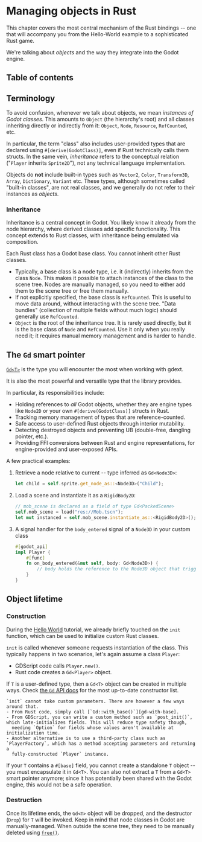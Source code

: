 <!--
  ~ This Source Code Form is subject to the terms of the Mozilla Public
  ~ License, v. 2.0. If a copy of the MPL was not distributed with this
  ~ file, You can obtain one at https://mozilla.org/MPL/2.0/.
-->

# Managing objects in Rust

This chapter covers the most central mechanism of the Rust bindings -- one that will accompany you from the Hello-World
example to a sophisticated Rust game.

We're talking about _objects_ and the way they integrate into the Godot engine.


## Table of contents
<!-- toc -->


## Terminology

To avoid confusion, whenever we talk about objects, we mean _instances of Godot classes_. This amounts to `Object` (the hierarchy's root)
and all classes inheriting directly or indirectly from it: `Object`, `Node`, `Resource`, `RefCounted`, etc.

In particular, the term "class" also includes user-provided types that are declared using `#[derive(GodotClass)]`,
even if Rust technically calls them structs. In the same vein, _inheritance_ refers to the conceptual relation
("`Player` inherits `Sprite2D`"), not any technical language implementation.

Objects do **not** include built-in types such as `Vector2`, `Color`, `Transform3D`, `Array`, `Dictionary`, `Variant` etc.
These types, although sometimes called "built-in classes", are not real classes, and we generally do not refer to their instances as _objects_.


### Inheritance

Inheritance is a central concept in Godot. You likely know it already from the node hierarchy, where derived classes add specific functionality.
This concept extends to Rust classes, with inheritance being emulated via composition.

Each Rust class has a Godot base class. You cannot inherit other Rust classes.

- Typically, a base class is a node type, i.e. it (indirectly) inherits from the class `Node`. This makes it possible to attach instances
  of the class to the scene tree. Nodes are manually managed, so you need to either add them to the scene tree or free them manually.
- If not explicitly specified, the base class is `RefCounted`. This is useful to move data around, without interacting with the scene tree.
  "Data bundles" (collection of multiple fields without much logic) should generally use `RefCounted`.
- `Object` is the root of the inheritance tree. It is rarely used directly, but it is the base class of `Node` and `RefCounted`.
  Use it only when you really need it; it requires manual memory management and is harder to handle.


## The `Gd` smart pointer

[`Gd<T>`][gd] is the type you will encounter the most when working with gdext.

It is also the most powerful and versatile type that the library provides.

In particular, its responsibilities include:

- Holding references to _all_ Godot objects, whether they are engine types like `Node2D` or your own `#[derive(GodotClass)]` structs in Rust.
- Tracking memory management of types that are reference-counted.
- Safe access to user-defined Rust objects through interior mutability.
- Detecting destroyed objects and preventing UB (double-free, dangling pointer, etc.).
- Providing FFI conversions between Rust and engine representations, for engine-provided and user-exposed APIs.

A few practical examples:

1. Retrieve a node relative to current -- type inferred as `Gd<Node3D>`:
    ```rust
    let child = self.sprite.get_node_as::<Node3D>("Child");
    ```

2. Load a scene and instantiate it as a `RigidBody2D`:
    ```rust
    // mob_scene is declared as a field of type Gd<PackedScene>
    self.mob_scene = load("res://Mob.tscn");
    let mut instanced = self.mob_scene.instantiate_as::<RigidBody2D>();
    ```

3. A signal handler for the `body_entered` signal of a `Node3D` in your custom class
    ```rust
    #[godot_api]
    impl Player {
        #[func]
        fn on_body_entered(&mut self, body: Gd<Node3D>) {
            // body holds the reference to the Node3D object that triggered the signal
        }
    }
    ```


## Object lifetime


### Construction

During the [Hello World](hello-world.md) tutorial, we already briefly touched on the `init` function, which can be used to initialize
custom Rust classes.

`init` is called whenever someone requests instantiation of the class.
This typically happens in two scenarios, let's again assume a class `Player`:

- GDScript code calls `Player.new()`.
- Rust code creates a `Gd<Player>` object.

If `T` is a user-defined type, then a `Gd<T>` object can be created in multiple ways. Check [the `Gd` API docs][gd] for the most up-to-date
constructor list.

```admonish note
`init` cannot take custom parameters. There are however a few ways around that.
- From Rust code, simply call [`Gd::with_base()`][gd-with-base].
- From GDScript, you can write a custom method such as `post_init()`, which late-initializes fields. This will reduce type safety though,
  needing `Option` for fields whose values aren't available at initialization time.
- Another alternative is to use a third-party class such as `PlayerFactory`, which has a method accepting parameters and returning a
  fully-constructed `Player` instance.
```

If your `T` contains a `#[base]` field, you cannot create a standalone `T` object -- you must encapsulate it in `Gd<T>`.
You can also not extract a `T` from a `Gd<T>` smart pointer anymore; since it has potentially been shared with the Godot engine, this would
not be a safe operation.


### Destruction

Once its lifetime ends, the `Gd<T>` object will be dropped, and the destructor (`Drop`) for `T` will be invoked.
Keep in mind that node classes in Godot are manually-managed. When outside the scene tree, they need to be manually deleted
using [`free()`][gd-free].


[gd-free]: https://godot-rust.github.io/docs/gdext/master/godot/obj/struct.Gd.html#method.free
[gd]: https://godot-rust.github.io/docs/gdext/master/godot/obj/struct.Gd.html
